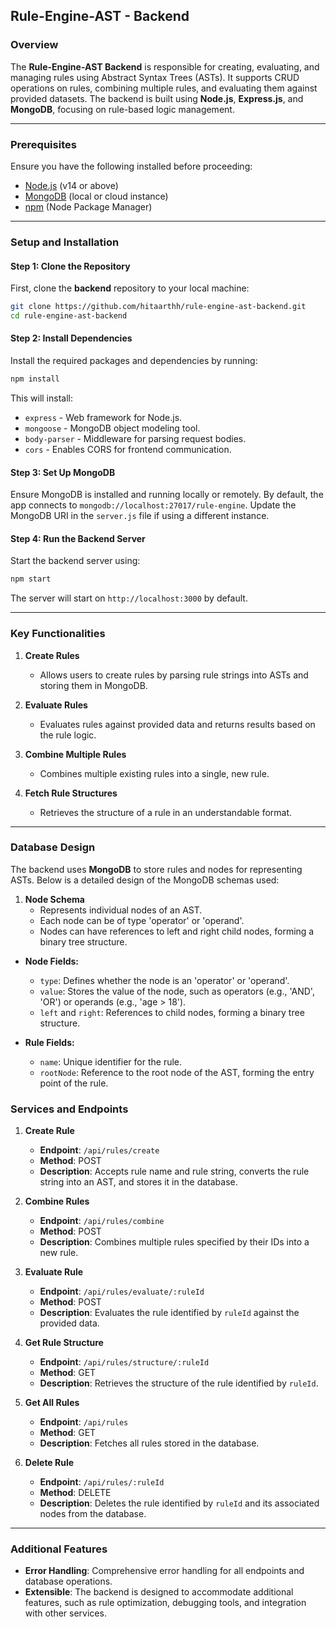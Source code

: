 ## Rule-Engine-AST - Backend

### Overview
The **Rule-Engine-AST Backend** is responsible for creating, evaluating, and managing rules using Abstract Syntax Trees (ASTs). It supports CRUD operations on rules, combining multiple rules, and evaluating them against provided datasets. The backend is built using **Node.js**, **Express.js**, and **MongoDB**, focusing on rule-based logic management.

---

### Prerequisites

Ensure you have the following installed before proceeding:
- [Node.js](https://nodejs.org/en/) (v14 or above)
- [MongoDB](https://www.mongodb.com/) (local or cloud instance)
- [npm](https://www.npmjs.com/) (Node Package Manager)

---

### Setup and Installation

#### Step 1: Clone the Repository

First, clone the **backend** repository to your local machine:

```bash
git clone https://github.com/hitaarthh/rule-engine-ast-backend.git
cd rule-engine-ast-backend
```

#### Step 2: Install Dependencies

Install the required packages and dependencies by running:

```bash
npm install
```

This will install:
- `express` - Web framework for Node.js.
- `mongoose` - MongoDB object modeling tool.
- `body-parser` - Middleware for parsing request bodies.
- `cors` - Enables CORS for frontend communication.

#### Step 3: Set Up MongoDB

Ensure MongoDB is installed and running locally or remotely. By default, the app connects to `mongodb://localhost:27017/rule-engine`. Update the MongoDB URI in the `server.js` file if using a different instance.

#### Step 4: Run the Backend Server

Start the backend server using:

```bash
npm start
```

The server will start on `http://localhost:3000` by default.

---

### Key Functionalities

1. **Create Rules**
   - Allows users to create rules by parsing rule strings into ASTs and storing them in MongoDB.
   
2. **Evaluate Rules**
   - Evaluates rules against provided data and returns results based on the rule logic.

3. **Combine Multiple Rules**
   - Combines multiple existing rules into a single, new rule.

4. **Fetch Rule Structures**
   - Retrieves the structure of a rule in an understandable format.

---

### Database Design

The backend uses **MongoDB** to store rules and nodes for representing ASTs. Below is a detailed design of the MongoDB schemas used:

1. **Node Schema**
   - Represents individual nodes of an AST.
   - Each node can be of type 'operator' or 'operand'.
   - Nodes can have references to left and right child nodes, forming a binary tree structure.


- **Node Fields:**
  - `type`: Defines whether the node is an 'operator' or 'operand'.
  - `value`: Stores the value of the node, such as operators (e.g., 'AND', 'OR') or operands (e.g., 'age > 18').
  - `left` and `right`: References to child nodes, forming a binary tree structure.

- **Rule Fields:**
  - `name`: Unique identifier for the rule.
  - `rootNode`: Reference to the root node of the AST, forming the entry point of the rule.

### Services and Endpoints

1. **Create Rule**
   - **Endpoint**: `/api/rules/create`
   - **Method**: POST
   - **Description**: Accepts rule name and rule string, converts the rule string into an AST, and stores it in the database.

2. **Combine Rules**
   - **Endpoint**: `/api/rules/combine`
   - **Method**: POST
   - **Description**: Combines multiple rules specified by their IDs into a new rule.

3. **Evaluate Rule**
   - **Endpoint**: `/api/rules/evaluate/:ruleId`
   - **Method**: POST
   - **Description**: Evaluates the rule identified by `ruleId` against the provided data.

4. **Get Rule Structure**
   - **Endpoint**: `/api/rules/structure/:ruleId`
   - **Method**: GET
   - **Description**: Retrieves the structure of the rule identified by `ruleId`.

5. **Get All Rules**
   - **Endpoint**: `/api/rules`
   - **Method**: GET
   - **Description**: Fetches all rules stored in the database.

6. **Delete Rule**
   - **Endpoint**: `/api/rules/:ruleId`
   - **Method**: DELETE
   - **Description**: Deletes the rule identified by `ruleId` and its associated nodes from the database.

---

### Additional Features

- **Error Handling**: Comprehensive error handling for all endpoints and database operations.
- **Extensible**: The backend is designed to accommodate additional features, such as rule optimization, debugging tools, and integration with other services.
